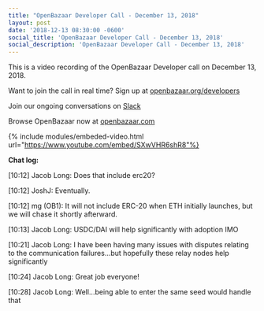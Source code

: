 ```yaml
---
title: "OpenBazaar Developer Call - December 13, 2018"
layout: post
date: '2018-12-13 08:30:00 -0600'
social_title: 'OpenBazaar Developer Call - December 13, 2018'
social_description: 'OpenBazaar Developer Call - December 13, 2018'
---
```


This is a video recording of the OpenBazaar Developer call on December 13, 2018. 

Want to join the call in real time? Sign up at [openbazaar.org/developers](https://openbazaar.org/developers)

Join our ongoing conversations on [Slack](https://openbazaar.org/slack)

Browse OpenBazaar now at [openbazaar.com](https://openbazaar.com)

{% include modules/embeded-video.html url="https://www.youtube.com/embed/SXwVHR6shR8"%}

**Chat log:**

[10:12] Jacob Long: Does that include erc20?

[10:12] JoshJ: Eventually.

[10:12] mg (OB1): It will not include ERC-20 when ETH initially launches, but we will chase it shortly afterward.

[10:13] Jacob Long: USDC/DAI will help significantly with adoption IMO

[10:21] Jacob Long: I have been having many issues with disputes relating to the communication 
failures...but hopefully these relay nodes help significantly

[10:24] Jacob Long: Great job everyone!

[10:28] Jacob Long: Well...being able to enter the same seed would handle that
